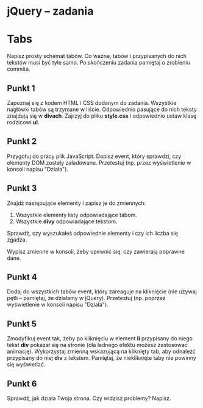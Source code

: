 # jQuery &ndash; zadania
# Tabs

Napisz prosty schemat tabów.
Co ważne, tabów i przypisanych do nich tekstów musi być tyle samo. Po skończeniu zadania pamiętaj o zrobieniu commita.

## Punkt 1
Zapoznaj się z kodem HTML i CSS dodanym do zadania. Wszystkie nagłówki tabów są trzymane w liście. Odpowiednio pasujące do nich teksty znajdują się w **divach**.
Zajrzyj do pliku **style.css** i odpowiednio ustaw klasę rodzicowi **ul**.

## Punkt 2
Przygotuj do pracy plik JavaScript. Dopisz event, który sprawdzi, czy elementy DOM zostały załadowane. Przetestuj (np. przez wyświetlenie w konsoli napisu "Działa").

## Punkt 3
Znajdź następujące elementy i zapisz je do zmiennych:
1. Wszystkie elementy listy odpowiadające tabom.
2. Wszystkie **divy** odpowiadające tekstom.

Sprawdź, czy wyszukałeś odpowiednie elementy i czy ich liczba się zgadza.

Wypisz zmienne w konsoli, żeby upewnić się, czy zawierają poprawne dane.

## Punkt 4
Dodaj do wszystkich tabów event, który zareaguje na kliknięcie (nie używaj pętli &ndash; pamiętaj, że działamy w jQuery).
Przetestuj (np. poprzez wyświetlenie w konsoli napisu "Działa").

## Punkt 5
Zmodyfikuj event tak, żeby po kliknięciu w element **li** przypisany do niego tekst **div** pokazał się na stronie (dla ładnego efektu możesz zastosować animację).
Wykorzystaj zmienną wskazującą na kliknięty tab, aby odnaleźć przypisany do niej **div** z tekstem. Pamiętaj, że niekliknięte taby nie powinny się wyświetlać.

## Punkt 6
Sprawdź, jak działa Twoja strona. Czy widzisz problemy? Napisz.
